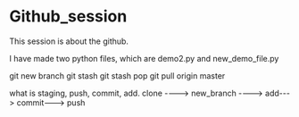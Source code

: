 # Github_session
This session is about the github. 

I have made two python files, which are demo2.py and new_demo_file.py 

git new branch 
git stash 
git stash pop 
git pull origin master

what is staging, push, commit, add.
clone   ---->  new_branch ---->
add---> commit---> push 


